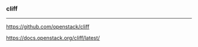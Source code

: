 ### cliff
---
https://github.com/openstack/cliff

https://docs.openstack.org/cliff/latest/

```
```

```
```

```
```


